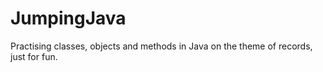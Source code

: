# JumpingJava
Practising classes, objects and methods in Java on the theme of records, just for fun.
